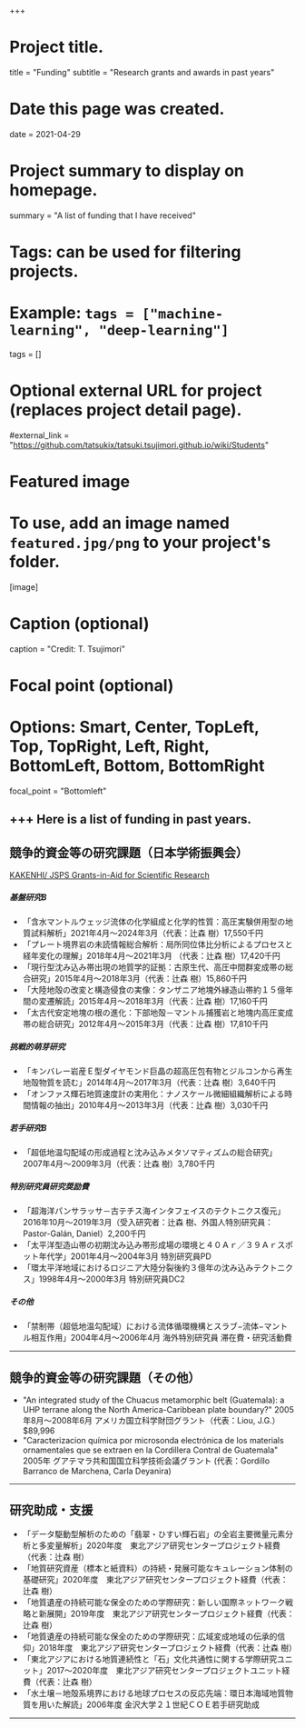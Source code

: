+++
# Project title.
title = "Funding"
subtitle = "Research grants and awards in past years"

# Date this page was created.
date = 2021-04-29

# Project summary to display on homepage.
summary = "A list of funding that I have received"

# Tags: can be used for filtering projects.
# Example: `tags = ["machine-learning", "deep-learning"]`
tags = []

# Optional external URL for project (replaces project detail page).
#external_link = "https://github.com/tatsukix/tatsuki.tsujimori.github.io/wiki/Students"

# Featured image
# To use, add an image named `featured.jpg/png` to your project's folder. 
[image]
  # Caption (optional)
  caption = "Credit: T. Tsujimori"

  # Focal point (optional)
  # Options: Smart, Center, TopLeft, Top, TopRight, Left, Right, BottomLeft, Bottom, BottomRight
  focal_point = "Bottomleft"

+++
Here is a list of funding in past years. 
----------
## 競争的資金等の研究課題（日本学術振興会）
[KAKENHI/ JSPS Grants-in-Aid for Scientific Research](https://nrid.nii.ac.jp/ja/nrid/1000000436833/)
##### 基盤研究B
- 「含水マントルウェッジ流体の化学組成と化学的性質：高圧実験併用型の地質試料解析」2021年4月〜2024年3月（代表：辻森 樹）17,550千円
- 「プレート境界岩の未読情報総合解析：局所同位体比分析によるプロセスと経年変化の理解」2018年4月〜2021年3月 （代表：辻森 樹）17,420千円
- 「現行型沈み込み帯出現の地質学的証拠：古原生代、高圧中間群変成帯の総合研究」2015年4月〜2018年3月（代表：辻森 樹）15,860千円
- 「大陸地殻の改変と構造侵食の実像：タンザニア地塊外縁造山帯約１５億年間の変遷解読」2015年4月〜2018年3月（代表：辻森 樹）17,160千円
- 「太古代安定地塊の根の進化：下部地殻－マントル捕獲岩と地塊内高圧変成帯の総合研究」2012年4月〜2015年3月（代表：辻森 樹）17,810千円

##### 挑戦的萌芽研究
- 「キンバレー岩産Ｅ型ダイヤモンド巨晶の超高圧包有物とジルコンから再生地殻物質を読む」2014年4月〜2017年3月（代表：辻森 樹）3,640千円
- 「オンファス輝石地質速度計の実用化：ナノスケール微細組織解析による時間情報の抽出」2010年4月〜2013年3月（代表：辻森 樹）3,030千円

##### 若手研究B
- 「超低地温勾配域の形成過程と沈み込みメタソマティズムの総合研究」2007年4月〜2009年3月（代表：辻森 樹）3,780千円

##### 特別研究員研究奨励費
- 「超海洋パンサラッサ－古テチス海インタフェイスのテクトニクス復元」2016年10月〜2019年3月（受入研究者：辻森 樹、外国人特別研究員：Pastor-Galán, Daniel）2,200千円
- 「太平洋型造山帯の初期沈み込み帯形成場の環境と４０Ａｒ／３９Ａｒスポット年代学」2001年4月〜2004年3月 特別研究員PD
- 「環太平洋地域におけるロジニア大陸分裂後約３億年の沈み込みテクトニクス」1998年4月〜2000年3月 特別研究員DC2

##### その他
- 「禁制帯（超低地温勾配域）における流体循環機構とスラブ−流体−マントル相互作用」2004年4月〜2006年4月 海外特別研究員 滞在費・研究活動費
----------

## 競争的資金等の研究課題（その他）
- "An
integrated study of the Chuacus metamorphic belt (Guatemala): a UHP terrane
along the North America-Caribbean plate boundary?" 2005年8月〜2008年6月 アメリカ国立科学財団グラント（代表：Liou, J.G.）$89,996
- "Caracterizacion química por microsonda electrónica de los materials ornamentales que se extraen en la Cordillera Contral de Guatemala" 2005年 グアテマラ共和国国立科学技術会議グラント
  (代表：Gordillo Barranco de Marchena, Carla Deyanira)
----------

## 研究助成・支援
- 「データ駆動型解析のための「翡翠・ひすい輝石岩」の全岩主要微量元素分析と多変量解析」2020年度　東北アジア研究センタープロジェクト経費（代表：辻森 樹）
- 「地質研究資産（標本と紙資料）の持続・発展可能なキュレーション体制の基礎研究」2020年度　東北アジア研究センタープロジェクト経費（代表：辻森 樹）
- 「地質遺産の持続可能な保全のための学際研究：新しい国際ネットワーク戦略と新展開」2019年度　東北アジア研究センタープロジェクト経費（代表：辻森 樹）
- 「地質遺産の持続可能な保全のための学際研究：広域変成地域の伝承的信仰」2018年度　東北アジア研究センタープロジェクト経費（代表：辻森 樹）
- 「東北アジアにおける地質連続性と「石」文化共通性に関する学際研究ユニット」2017〜2020年度　東北アジア研究センタープロジェクトユニット経費（代表：辻森 樹）
- 「水土壌－地殻系境界における地球プロセスの反応先端：環日本海域地質物質を用いた解読」2006年度 金沢大学２１世紀ＣＯＥ若手研究助成

----------

